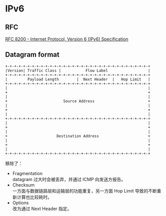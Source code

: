 # IPv6
## RFC
[RFC 8200 - Internet Protocol, Version 6 (IPv6) Specification](https://datatracker.ietf.org/doc/html/rfc8200)

## Datagram format
```
+-+-+-+-+-+-+-+-+-+-+-+-+-+-+-+-+-+-+-+-+-+-+-+-+-+-+-+-+-+-+-+-+
|Version| Traffic Class |           Flow Label                  |
+-+-+-+-+-+-+-+-+-+-+-+-+-+-+-+-+-+-+-+-+-+-+-+-+-+-+-+-+-+-+-+-+
|         Payload Length        |  Next Header  |   Hop Limit   |
+-+-+-+-+-+-+-+-+-+-+-+-+-+-+-+-+-+-+-+-+-+-+-+-+-+-+-+-+-+-+-+-+
|                                                               |
+                                                               +
|                                                               |
+                         Source Address                        +
|                                                               |
+                                                               +
|                                                               |
+-+-+-+-+-+-+-+-+-+-+-+-+-+-+-+-+-+-+-+-+-+-+-+-+-+-+-+-+-+-+-+-+
|                                                               |
+                                                               +
|                                                               |
+                      Destination Address                      +
|                                                               |
+                                                               +
|                                                               |
+-+-+-+-+-+-+-+-+-+-+-+-+-+-+-+-+-+-+-+-+-+-+-+-+-+-+-+-+-+-+-+-+
```
移除了：
- Fragmentation  
  datagram 过大时会被丢弃，并通过 ICMP 向发送方报告。
- Checksum  
  一方面与数据链路层和运输层的功能重复，另一方面 Hop Limit 导致的不断重新计算也比较耗时。
- Options  
  改为通过 Next Header 指定。